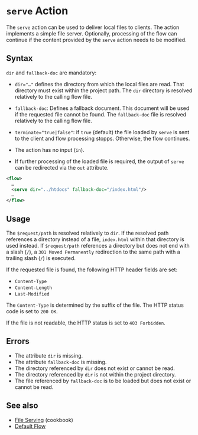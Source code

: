 # `serve` Action

The `serve` action can be used to deliver local files to clients. The action implements a simple file server. Optionally, processing of the flow can continue if the content provided by the `serve` action needs to be modified.

## Syntax

`dir` and `fallback-doc` are mandatory:

* `dir="…"` defines the directory from which the local files are read. That directory must exist within the project path. The `dir` directory is resolved relatively to the calling flow file.
* `fallback-doc`: Defines a fallback document. This document will be used if the requested file cannot be found. The `fallback-doc` file is resolved relatively to the calling flow file.
* `terminate="true|false"`: if `true` (default) the file loaded by `serve` is sent to the client and flow processing stopps. Otherwise, the flow continues.

* The action has no input (`in`).
* If further processing of the loaded file is required, the output of `serve` can be redirected via the `out` attribute.

```xml
<flow>
  …
  <serve dir="../htdocs" fallback-doc="/index.html"/>
  …
</flow>
```

## Usage

The `$request/path` is resolved relatively to `dir`. If the resolved path references a directory instead of a file, `index.html` within that directory is used instead. If `$request/path` references a directory but does not end with a slash (`/`), a `301 Moved Permanently` redirection to the same path with a trailing slash (`/`) is executed.

If the requested file is found, the following HTTP header fields are set:

* `Content-Type`
* `Content-Length`
* `Last-Modified`

The `Content-Type` is determined by the suffix of the file. The HTTP status code is set to `200 OK`.

If the file is not readable, the HTTP status is set to `403 Forbidden`.

## Errors

* The attribute `dir` is missing.
* The attribute `fallback-doc` is missing.
* The directory referenced by `dir` does not exist or cannot be read.
* The directory referenced by `dir` is not within the project directory.
* The file referenced by `fallback-doc` is to be loaded but does not exist or cannot be read.

## See also

* [File Serving](/cookbook/file-serving.md) (cookbook)
* [Default Flow](/reference/flow.md#default-flow)
